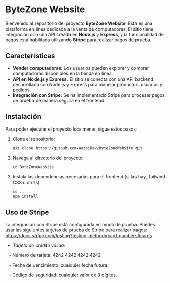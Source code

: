 # ByteZone Website

Bienvenido al repositorio del proyecto **ByteZone Website**. Esta es una plataforma en línea dedicada a la venta de computadoras. El sitio tiene integración con una API creada en **Node.js** y **Express**, y la funcionalidad de pagos está habilitada utilizando **Stripe** para realizar pagos de prueba.

## Características

- **Vender computadoras:** Los usuarios pueden explorar y comprar computadoras disponibles en la tienda en línea.
- **API en Node.js y Express:** El sitio se conecta con una API backend desarrollada con Node.js y Express para manejar productos, usuarios y pedidos.
- **Integración con Stripe:** Se ha implementado Stripe para procesar pagos de prueba de manera segura en el frontend.

## Instalación

Para poder ejecutar el proyecto localmente, sigue estos pasos:

1. Clona el repositorio:

   ```bash
   git clone https://github.com/WatsiDev/ByteZoneWebSite.git
   ```

2. Navega al directorio del proyecto:

   ```bash
   cd ByteZoneWebSite
   ```

3. Instala las dependencias necesarias para el frontend (si las hay, Tailwind CSS u otras):

   ```bash
   cd ..
   npm install
   ```

## Uso de Stripe

La integración con Stripe está configurada en modo de prueba. Puedes usar las siguientes tarjetas de prueba de Stripe para realizar pagos:
https://docs.stripe.com/testing?testing-method=card-numbers#cards

- *Tarjeta de crédito válida*:

   - Número de tarjeta: 4242 4242 4242 4242

   - Fecha de vencimiento: cualquier fecha futura.

   - Código de seguridad: cualquier valor de 3 dígitos.